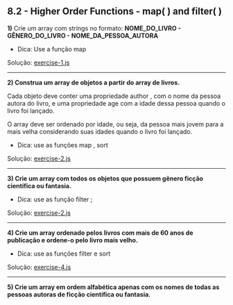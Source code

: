 ## 8.2 - Higher Order Functions - map( ) and filter( )

**1)** Crie um array com strings no formato: **NOME_DO_LIVRO - GÊNERO_DO_LIVRO - NOME_DA_PESSOA_AUTORA**

- Dica: Use a função map

Solução: [exercise-1.js](./exercise-1.js)

<hr>

**2) Construa um array de objetos a partir do array de livros.**

Cada objeto deve conter uma propriedade author , com o nome da pessoa autora do livro, e uma propriedade age com a idade dessa pessoa quando o livro foi lançado.

O array deve ser ordenado por idade, ou seja, da pessoa mais jovem para a mais velha considerando suas idades quando o livro foi lançado.

- Dica: use as funções map , sort

Solução: [exercise-2.js](./exercise-2.js)

<hr>

**3) Crie um array com todos os objetos que possuem gênero ficção científica ou fantasia.**

- Dica: use as função filter ;

Solução: [exercise-2.js](./exercise-2.js)

<hr>

**4) Crie um array ordenado pelos livros com mais de 60 anos de publicação e ordene-o pelo livro mais velho.**

- Dica: use as funções filter e sort

Solução: [exercise-4.js](./exercise-4.js)

<hr>

**5) Crie um array em ordem alfabética apenas com os nomes de todas as pessoas autoras de ficção científica ou fantasia.**
